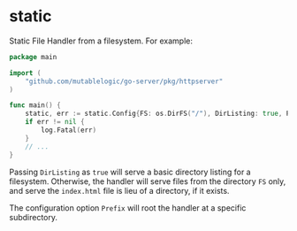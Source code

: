 # static

Static File Handler from a filesystem. For example:

```go
package main

import (
    "github.com/mutablelogic/go-server/pkg/httpserver"
)

func main() {
    static, err := static.Config{FS: os.DirFS("/"), DirListing: true, Prefix: ""}.New(context.Background())
    if err != nil {
        log.Fatal(err)
    }
    // ...
}
```

Passing `DirListing` as `true` will serve a basic directory listing for a filesystem. Otherwise,
the handler will serve files from the directory `FS` only, and serve the `index.html`
file is lieu of a directory, if it exists.

The configuration option `Prefix` will root the handler at a specific subdirectory.
